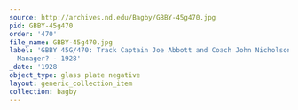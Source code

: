```yaml
---
source: http://archives.nd.edu/Bagby/GBBY-45g470.jpg
pid: GBBY-45g470
order: '470'
file_name: GBBY-45g470.jpg
label: 'GBBY 45G/470: Track Captain Joe Abbott and Coach John Nicholson with Track
  Manager? - 1928'
_date: '1928'
object_type: glass plate negative
layout: generic_collection_item
collection: bagby
---
```

